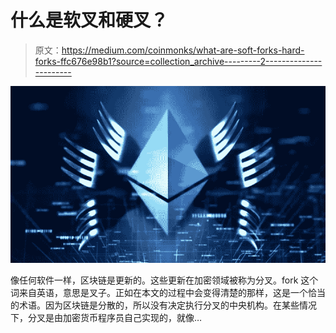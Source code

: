 # 什么是软叉和硬叉？

> 原文：<https://medium.com/coinmonks/what-are-soft-forks-hard-forks-ffc676e98b1?source=collection_archive---------2----------------------->

![](img/6cab06b2db1b4ad6194600527e02f21b.png)

像任何软件一样，区块链是更新的。这些更新在加密领域被称为分叉。fork 这个词来自英语，意思是叉子。正如在本文的过程中会变得清楚的那样，这是一个恰当的术语。因为区块链是分散的，所以没有决定执行分叉的中央机构。在某些情况下，分叉是由加密货币程序员自己实现的，就像…